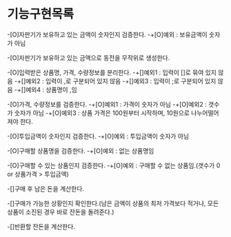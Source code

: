 기능구현목록
==

-[O]자판기가 보유하고 있는 금액이 숫자인지 검증한다.
    -+[O]예외 : 보유금액이 숫자가 아님

-[O]자판기가 보유하고 있는 금액으로 동전을 무작위로 생성한다.

-[O]입력받은 상품명, 가격, 수량정보를 분리한다.
    -+[]예외1 : 입력이 []로 묶여 있지 않음
    -+[]예외2 : 입력이 ,로 구분되어 있지 않음
    -+[]예외3 : 입력이 ;로 구분되어 있지 않음
    -+[]예외4 : 상품명이 ,임

-[O]가격, 수량정보를 검증한다.
    -+[O]예외1 : 가격이 숫자가 아님
    -+[O]예외2 : 갯수가 숫자가 아님
    -+[O]예외3 : 상품 가격은 100원부터 시작하며, 10원으로 나누어떨어져야 한다.

-[O]투입금액이 숫자인지 검증한다.
    -+[O]예외 : 투입금액이 숫자가 아님

-[O]구매할 상품명을 검증한다.
    -+[O]예외 : 없는 상품명임

-[O]구매할 수 있는 상품인지 검증한다.
    -+[O]예외 : 구매할 수 없는 상품임.(갯수가 0 or 상품가격 > 투입금액)

-[]구매 후 남은 돈을 계산한다.

-[]구매가 가능한 상황인지 확인한다.(남은 금액이 상품의 최저 가격보다 적거나, 모든 상품이 소진된 경우 바로 잔돈을 돌려준다.)

-[]반환할 잔돈을 계산한다.